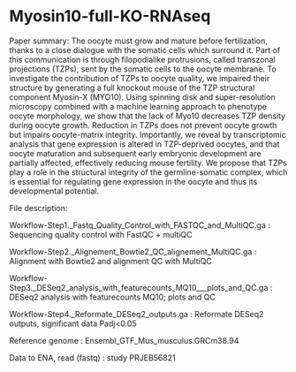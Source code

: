 # Myosin10-full-KO-RNAseq

Paper summary:
The oocyte must grow and mature before fertilization, thanks to a close dialogue with the somatic cells which surround it. Part of this communication is through filopodialike protrusions, called transzonal projections (TZPs), sent by the somatic cells to the oocyte membrane. To investigate the contribution of TZPs to oocyte quality, we impaired their structure by generating a full knockout mouse of the TZP structural component Myosin-X (MYO10). Using spinning disk and super-resolution microscopy combined with a machine learning approach to phenotype oocyte morphology, we show that the lack of Myo10 decreases TZP density during oocyte growth. Reduction in TZPs does not prevent oocyte growth but impairs oocyte-matrix integrity. Importantly, we reveal by transcriptomic analysis that gene expression is altered in TZP-deprived oocytes, and that oocyte maturation and subsequent early embryonic development are partially affected, effectively reducing mouse fertility. We propose that TZPs play a role in the structural integrity of the germline-somatic complex, which is essential for regulating gene expression in the oocyte and thus its developmental potential.

File description:

Workflow-Step1._Fastq_Quality_Control_with_FASTQC_and_MultiQC.ga : Sequencing quality control with FastQC + multiQC 

Workflow-Step2._Alignement_Bowtie2_QC_alignement_MultiQC.ga : Alignment with Bowtie2 and alignment QC with MultiQC

Workflow-Step3._DESeq2_analysis_with_featurecounts_MQ10___plots_and_QC.ga : DESeq2 analysis with featurecounts MQ10;  plots and QC

Workflow-Step4._Reformate_DESeq2_outputs.ga : Reformate DESeq2 outputs, significant data Padj<0.05

Reference genome : Ensembl_GTF_Mus_musculus.GRCm38.94

Data to ENA, read (fastq) : study PRJEB56821

